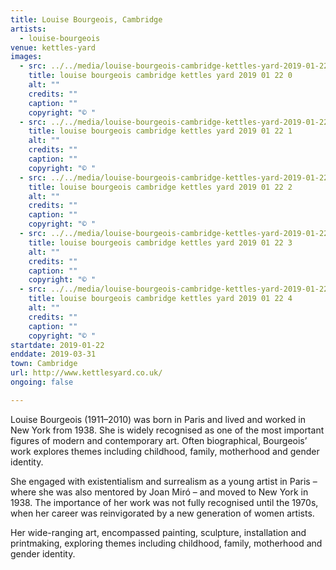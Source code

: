 ```yaml
---
title: Louise Bourgeois, Cambridge
artists:
  - louise-bourgeois
venue: kettles-yard
images:
  - src: ../../media/louise-bourgeois-cambridge-kettles-yard-2019-01-22-0.webp
    title: louise bourgeois cambridge kettles yard 2019 01 22 0
    alt: ""
    credits: ""
    caption: ""
    copyright: "© "
  - src: ../../media/louise-bourgeois-cambridge-kettles-yard-2019-01-22-1.webp
    title: louise bourgeois cambridge kettles yard 2019 01 22 1
    alt: ""
    credits: ""
    caption: ""
    copyright: "© "
  - src: ../../media/louise-bourgeois-cambridge-kettles-yard-2019-01-22-2.webp
    title: louise bourgeois cambridge kettles yard 2019 01 22 2
    alt: ""
    credits: ""
    caption: ""
    copyright: "© "
  - src: ../../media/louise-bourgeois-cambridge-kettles-yard-2019-01-22-3.webp
    title: louise bourgeois cambridge kettles yard 2019 01 22 3
    alt: ""
    credits: ""
    caption: ""
    copyright: "© "
  - src: ../../media/louise-bourgeois-cambridge-kettles-yard-2019-01-22-4.webp
    title: louise bourgeois cambridge kettles yard 2019 01 22 4
    alt: ""
    credits: ""
    caption: ""
    copyright: "© "
startdate: 2019-01-22
enddate: 2019-03-31
town: Cambridge
url: http://www.kettlesyard.co.uk/
ongoing: false

---
```


Louise Bourgeois (1911–2010) was born in Paris and lived and worked in New York from 1938. She is widely recognised as one of the most important figures of modern and contemporary art. Often biographical, Bourgeois’ work explores themes including childhood, family, motherhood and gender identity.

She engaged with existentialism and surrealism as a young artist in Paris – where she was also mentored by Joan Miró – and moved to New York in 1938. The importance of her work was not fully recognised until the 1970s, when her career was reinvigorated by a new generation of women artists.

Her wide-ranging art, encompassed painting, sculpture, installation and printmaking, exploring themes including childhood, family, motherhood and gender identity.